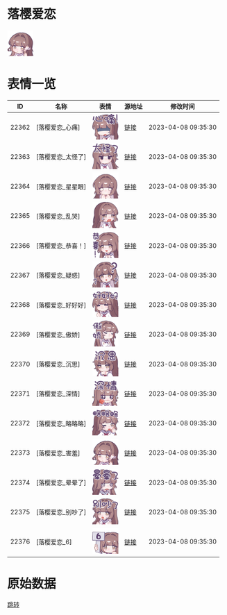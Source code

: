 # 落樱爱恋

<img src="./cover.png" height="60" alt="cover" />

# 表情一览

|ID|名称|表情|源地址|修改时间|
|----|----|----|----|----|
|22362|[落樱爱恋_心痛]|<img src="./pic/022362_%5B落樱爱恋_心痛%5D.png" height="60" alt="心痛"/>|[链接](https://i0.hdslb.com/bfs/garb/896bfa1f2104f72f93f330408410c0df9081263e.png)|2023-04-08 09:35:30|
|22363|[落樱爱恋_太怪了]|<img src="./pic/022363_%5B落樱爱恋_太怪了%5D.png" height="60" alt="太怪了"/>|[链接](https://i0.hdslb.com/bfs/garb/bb5b49fb124b0a49102a9691cbb1e5c9cb838e3a.png)|2023-04-08 09:35:30|
|22364|[落樱爱恋_星星眼]|<img src="./pic/022364_%5B落樱爱恋_星星眼%5D.png" height="60" alt="星星眼"/>|[链接](https://i0.hdslb.com/bfs/garb/c51fb6d5b1e7773a351e77ffbd97fd826808d638.png)|2023-04-08 09:35:30|
|22365|[落樱爱恋_乱哭]|<img src="./pic/022365_%5B落樱爱恋_乱哭%5D.png" height="60" alt="乱哭"/>|[链接](https://i0.hdslb.com/bfs/garb/dfd1caef65d37e82806bb497533a821a6f96d308.png)|2023-04-08 09:35:30|
|22366|[落樱爱恋_恭喜！]|<img src="./pic/022366_%5B落樱爱恋_恭喜！%5D.png" height="60" alt="恭喜！"/>|[链接](https://i0.hdslb.com/bfs/garb/b4d852c62b8976c35d4941a0cb77b76b55e76233.png)|2023-04-08 09:35:30|
|22367|[落樱爱恋_疑惑]|<img src="./pic/022367_%5B落樱爱恋_疑惑%5D.png" height="60" alt="疑惑"/>|[链接](https://i0.hdslb.com/bfs/garb/84baef42eafe8c10fd00ef6a830de3995018e8a9.png)|2023-04-08 09:35:30|
|22368|[落樱爱恋_好好好]|<img src="./pic/022368_%5B落樱爱恋_好好好%5D.png" height="60" alt="好好好"/>|[链接](https://i0.hdslb.com/bfs/garb/054e852d141af1dc47b679068b33178a733b7d10.png)|2023-04-08 09:35:30|
|22369|[落樱爱恋_傲娇]|<img src="./pic/022369_%5B落樱爱恋_傲娇%5D.png" height="60" alt="傲娇"/>|[链接](https://i0.hdslb.com/bfs/garb/119915c7a70e85715dc45dedf27721a46d639e12.png)|2023-04-08 09:35:30|
|22370|[落樱爱恋_沉思]|<img src="./pic/022370_%5B落樱爱恋_沉思%5D.png" height="60" alt="沉思"/>|[链接](https://i0.hdslb.com/bfs/garb/ac34499a979a8f59cfa0834d3e710d474631036c.png)|2023-04-08 09:35:30|
|22371|[落樱爱恋_深情]|<img src="./pic/022371_%5B落樱爱恋_深情%5D.png" height="60" alt="深情"/>|[链接](https://i0.hdslb.com/bfs/garb/bba3fc86899446c5ba1f4fa6a9c25f969700105c.png)|2023-04-08 09:35:30|
|22372|[落樱爱恋_略略略]|<img src="./pic/022372_%5B落樱爱恋_略略略%5D.png" height="60" alt="略略略"/>|[链接](https://i0.hdslb.com/bfs/garb/3c04be43b699f0af056010246df71afb01f1250e.png)|2023-04-08 09:35:30|
|22373|[落樱爱恋_害羞]|<img src="./pic/022373_%5B落樱爱恋_害羞%5D.png" height="60" alt="害羞"/>|[链接](https://i0.hdslb.com/bfs/garb/4d343b108c68e00f5164a4c8db91148bdf721310.png)|2023-04-08 09:35:30|
|22374|[落樱爱恋_晕晕了]|<img src="./pic/022374_%5B落樱爱恋_晕晕了%5D.png" height="60" alt="晕晕了"/>|[链接](https://i0.hdslb.com/bfs/garb/b3418c64d6704668574ccf402257fab755bec6a9.png)|2023-04-08 09:35:30|
|22375|[落樱爱恋_别吵了]|<img src="./pic/022375_%5B落樱爱恋_别吵了%5D.png" height="60" alt="别吵了"/>|[链接](https://i0.hdslb.com/bfs/garb/e9629b655103b0436c668b24012c60b4cbf7794f.png)|2023-04-08 09:35:30|
|22376|[落樱爱恋_6]|<img src="./pic/022376_%5B落樱爱恋_6%5D.png" height="60" alt="6"/>|[链接](https://i0.hdslb.com/bfs/garb/8b8a6f352b455af502db7d8d97ccbee6d32441c1.png)|2023-04-08 09:35:30|

# 原始数据

[跳转](./raw.json)

